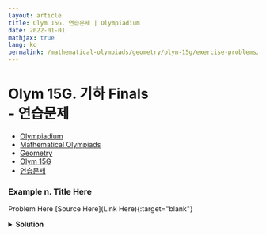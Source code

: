 ```yaml
---
layout: article
title: Olym 15G. 연습문제 | Olympiadium
date: 2022-01-01
mathjax: true
lang: ko
permalink: /mathematical-olympiads/geometry/olym-15g/exercise-problems/
---
```

# Olym 15G. 기하 Finals <br> <ssup> - 연습문제</ssup>

<ul class="breadcrumb">
	<li><a href="{{ site.baseurl }}/">Olympiadium</a></li> 
	<li><a href="{{ site.baseurl }}/mathematical-olympiads/">Mathematical Olympiads</a></li> 
	<li><a href="{{ site.baseurl }}/mathematical-olympiads/geometry/">Geometry</a></li> 
	<li><a href="{{ site.baseurl }}/mathematical-olympiads/geometry/olym-15g/">Olym 15G</a></li> 
	<li><a href="{{ site.baseurl }}/mathematical-olympiads/geometry/olym-15g/exercise-problems/">연습문제</a></li>
</ul>

### Example n. Title Here
<skyblueboard> Problem Here </skyblueboard>
[Source Here](Link Here){:target="blank"}
<pinkborder><details>
<summary><b>Solution</b></summary>
Solution Here. 
</details></pinkborder>


